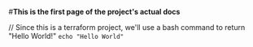#**This is the first page of the project's actual docs**


// Since this is a terraform project, we'll use a bash command to return "Hello World!"
`echo "Hello World"`